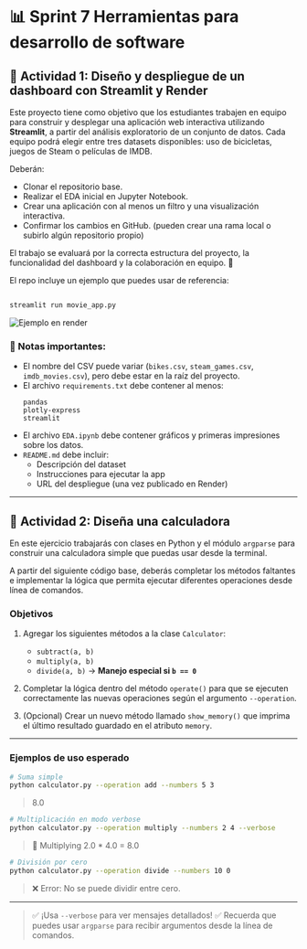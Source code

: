 # 📊  Sprint 7 Herramientas para desarrollo de software


## 🎯 Actividad 1: Diseño y despliegue de un dashboard con Streamlit y Render

Este proyecto tiene como objetivo que los estudiantes trabajen en equipo para construir y desplegar una aplicación web interactiva utilizando **Streamlit**, a partir del análisis exploratorio de un conjunto de datos. Cada equipo podrá elegir entre tres datasets disponibles: uso de bicicletas, juegos de Steam o películas de IMDB.  

Deberán:
* Clonar el repositorio base.
* Realizar el EDA inicial en Jupyter Notebook.
* Crear una aplicación con al menos un filtro y una visualización interactiva.
* Confirmar los cambios en GitHub. (pueden crear una rama local o subirlo algún repositorio propio)

El trabajo se evaluará por la correcta estructura del proyecto, la funcionalidad del dashboard y la colaboración en equipo. 🚀

El repo incluye un ejemplo que puedes usar de referencia:

```bash

streamlit run movie_app.py

```

![Ejemplo en render](https://sp7-colaborative-project.onrender.com/)



### 📌 Notas importantes:

* El nombre del CSV puede variar (`bikes.csv`, `steam_games.csv`, `imdb_movies.csv`), pero debe estar en la raíz del proyecto.
* El archivo `requirements.txt` debe contener al menos:
  ```
  pandas
  plotly-express
  streamlit
  ```
* El archivo `EDA.ipynb` debe contener gráficos y primeras impresiones sobre los datos.
* `README.md` debe incluir:
  - Descripción del dataset
  - Instrucciones para ejecutar la app
  - URL del despliegue (una vez publicado en Render)



---

## 🐍 Actividad 2: Diseña una calculadora

En este ejercicio trabajarás con clases en Python y el módulo `argparse` para construir una calculadora simple que puedas usar desde la terminal.

A partir del siguiente código base, deberás completar los métodos faltantes e implementar la lógica que permita ejecutar diferentes operaciones desde línea de comandos.

### Objetivos

1. Agregar los siguientes métodos a la clase `Calculator`:
   * `subtract(a, b)`
   * `multiply(a, b)`
   * `divide(a, b)` → **Manejo especial si `b == 0`**

2. Completar la lógica dentro del método `operate()` para que se ejecuten correctamente las nuevas operaciones según el argumento `--operation`.

3. (Opcional) Crear un nuevo método llamado `show_memory()` que imprima el último resultado guardado en el atributo `memory`.

---

### Ejemplos de uso esperado

```bash
# Suma simple
python calculator.py --operation add --numbers 5 3
```

> 8.0

```bash
# Multiplicación en modo verbose
python calculator.py --operation multiply --numbers 2 4 --verbose
```

> 🧮 Multiplying 2.0 * 4.0 = 8.0

```bash
# División por cero
python calculator.py --operation divide --numbers 10 0
```

> ❌ Error: No se puede dividir entre cero.

---

> ✅ ¡Usa `--verbose` para ver mensajes detallados!
> ✅ Recuerda que puedes usar `argparse` para recibir argumentos desde la línea de comandos.
